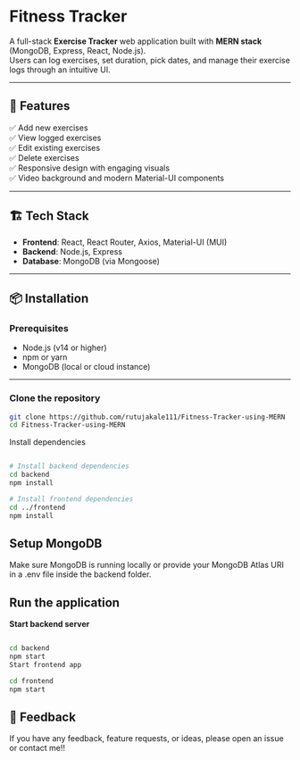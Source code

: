 # Fitness Tracker 

A full-stack **Exercise Tracker** web application built with **MERN stack** (MongoDB, Express, React, Node.js).  
Users can log exercises, set duration, pick dates, and manage their exercise logs through an intuitive UI.

---

## 🚀 Features

✅ Add new exercises  
✅ View logged exercises  
✅ Edit existing exercises  
✅ Delete exercises  
✅ Responsive design with engaging visuals  
✅ Video background and modern Material-UI components  

---

## 🏗️ Tech Stack

- **Frontend**: React, React Router, Axios, Material-UI (MUI)  
- **Backend**: Node.js, Express  
- **Database**: MongoDB (via Mongoose)  

---

## 📦 Installation

### Prerequisites

- Node.js (v14 or higher)
- npm or yarn
- MongoDB (local or cloud instance)

---

### Clone the repository

```bash
git clone https://github.com/rutujakale111/Fitness-Tracker-using-MERN
cd Fitness-Tracker-using-MERN

```

Install dependencies
```bash

# Install backend dependencies
cd backend
npm install

# Install frontend dependencies
cd ../frontend
npm install
```

## Setup MongoDB
Make sure MongoDB is running locally
or
provide your MongoDB Atlas URI in a .env file inside the backend folder.

## Run the application
**Start backend server**
```bash

cd backend
npm start
Start frontend app

cd frontend
npm start
```

## 💬 Feedback
If you have any feedback, feature requests, or ideas,
please open an issue or contact me!!
